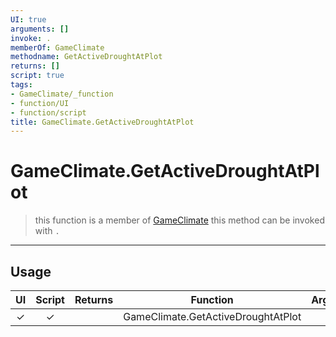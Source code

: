 ```yaml
---
UI: true
arguments: []
invoke: .
memberOf: GameClimate
methodname: GetActiveDroughtAtPlot
returns: []
script: true
tags:
- GameClimate/_function
- function/UI
- function/script
title: GameClimate.GetActiveDroughtAtPlot
---
```

# GameClimate.GetActiveDroughtAtPlot
> this function is a member of [GameClimate](civ-6/lua/GameClimate.md)
> this method can be invoked with `.`
-----
## Usage
|  UI | Script | Returns | Function | Arguments |
|:---:|:------:|-------:|:--------:|:---------|
|✓|✓||GameClimate.GetActiveDroughtAtPlot||

